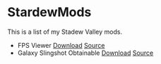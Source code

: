 # StardewMods
This is a list of my Stadew Valley mods.

- FPS Viewer [Download](https://www.nexusmods.com/stardewvalley/mods/14046) [Source](https://github.com/Adham084/FPSViewer)
- Galaxy Slingshot Obtainable [Download](https://www.nexusmods.com/stardewvalley/mods/14115) [Source](https://github.com/Adham084/GalaxySlingshot)
